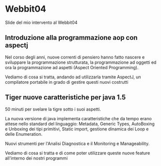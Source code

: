 # Webbit04

Slide del mio intervento al Webbit04 

## Introduzione alla programmazione aop con aspectj

Nel corso degli anni, nuove correnti di pensiero hanno fatto nascere e sviluppare la programmazione strutturata, la programmazione ad oggetti ed ora la programmazione ad aspetti (Aspect Oriented Programming). 

Vediamo di cosa si tratta, andando ad utilizzarla tramite AspectJ, un compilatore portabile in grado di gestire questi nuovi costrutti

## Tiger nuove caratteristiche per java 1.5

50 minuti per svelare la tigre sotto i suoi aspetti. 

La nuova versione di java implementa caratteristiche che da tempo erano attese nello standard del linguaggio: Metadata, Generic Types, AutoBoxing e Unboxing dei tipi primitivi, Static import, gestione dinamica dei Loop e delle Enumeration. 

Nuovi strumenti per l'Analisi Diagnostica e il Monitoring e Manageability. 

Vediamo di cosa si tratta e di come poter utilizzare queste nuove feature all'interno dei nostri programmi
